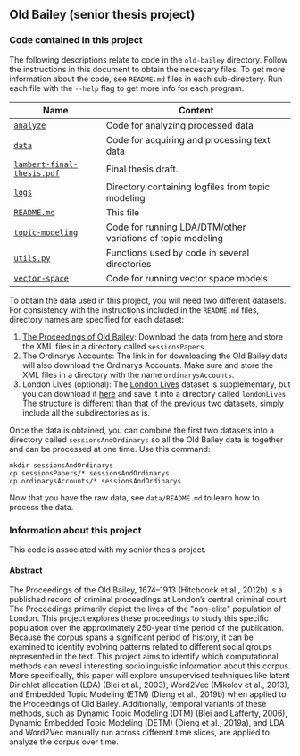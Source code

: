 ## Old Bailey (senior thesis project)

### Code contained in this project

The following descriptions relate to code in the `old-bailey` directory. Follow the instructions in this document to obtain the necessary files. To get more information about the code, see `README.md` files in each sub-directory. Run each file with the `--help` flag to get more info for each program.

Name | Content
-------|-------
[`analyze`](analyze) | Code for analyzing processed data
[`data`](data) | Code for acquiring and processing text data
[`lambert-final-thesis.pdf`](lambert-final-thesis.pdf) | Final thesis draft.
[`logs`](logs) | Directory containing logfiles from topic modeling
[`README.md`](README.md) | This file
[`topic-modeling`](topic-modeling) | Code for running LDA/DTM/other variations of topic modeling
[`utils.py`](utils.py) | Functions used by code in several directories
[`vector-space`](vector-space) | Code for running vector space models

To obtain the data used in this project, you will need two different datasets. For consistency with the instructions included in the `README.md` files, directory names are specified for each dataset:
1. [The Proceedings of Old Bailey](https://www.oldbaileyonline.org/index.jsp): Download the data from [here](https://figshare.shef.ac.uk/articles/Old_Bailey_Online_XML_Data/4775434) and store the XML files in a directory called `sessionsPapers`.
2. The Ordinarys Accounts: The link in for downloading the Old Bailey data will also download the Ordinarys Accounts. Make sure and store the XML files in a directory with the name `ordinarysAccounts`.
3. London Lives (optional): The [London Lives](https://www.londonlives.org) dataset is supplementary, but you can download it [here](https://figshare.com/articles/London_Lives_XML_Data/4797829) and save it into a directory called `londonLives`. The structure is different than that of the previous two datasets, simply include all the subdirectories as is.

Once the data is obtained, you can combine the first two datasets into a directory called `sessionsAndOrdinarys` so all the Old Bailey data is together and can be processed at one time. Use this command:

```
mkdir sessionsAndOrdinarys
cp sessionsPapers/* sessionsAndOrdinarys
cp ordinarysAccounts/* sessionsAndOrdinarys
```

Now that you have the raw data, see `data/README.md` to learn how to process the data.

### Information about this project

This code is associated with my senior thesis project.

#### Abstract

The Proceedings of the Old Bailey, 1674–1913 (Hitchcock et al., 2012b) is a published record of criminal proceedings at London’s central criminal court. The Proceedings primarily depict the lives of the "non-elite" population of London. This project explores these proceedings to study this specific population over the approximately 250-year time period of the publication. Because the corpus spans a significant period of history, it can be examined to identify evolving patterns related to different social groups represented in the text. This project aims to identify which computational methods can reveal interesting sociolinguistic information about this corpus. More specifically, this paper will explore unsupervised techniques like latent Dirichlet allocation (LDA) (Blei et al., 2003), Word2Vec (Mikolov et al., 2013), and Embedded Topic Modeling (ETM) (Dieng et al., 2019b) when applied to the Proceedings of Old Bailey. Additionally, temporal variants of these methods, such as Dynamic Topic Modeling (DTM) (Blei and Lafferty, 2006), Dynamic Embedded Topic Modeling (DETM) (Dieng et al., 2019a), and LDA and Word2Vec manually run across different time slices, are applied to analyze the corpus over time.
